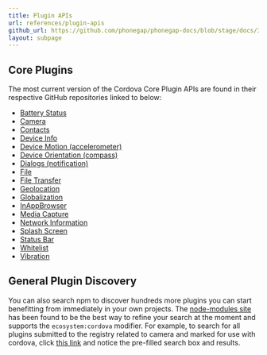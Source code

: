 ```yaml
---
title: Plugin APIs
url: references/plugin-apis
github_url: https://github.com/phonegap/phonegap-docs/blob/stage/docs/3-references/plugin-apis.html.md
layout: subpage
---
```


## Core Plugins

The most current version of the Cordova Core Plugin APIs are found in their respective GitHub repositories linked to below:

- [Battery Status](https://github.com/apache/cordova-plugin-battery-status)
- [Camera](https://github.com/apache/cordova-plugin-camera)
- [Contacts](https://github.com/apache/cordova-plugin-contacts)
- [Device Info](https://github.com/apache/cordova-plugin-device)
- [Device Motion (accelerometer)](https://github.com/apache/cordova-plugin-device-motion)
- [Device Orientation (compass)](https://github.com/apache/cordova-plugin-device-orientation)
- [Dialogs (notification)](https://github.com/apache/cordova-plugin-dialogs)
- [File](https://github.com/apache/cordova-plugin-file)
- [File Transfer](https://github.com/apache/cordova-plugin-file-transfer)
- [Geolocation](https://github.com/apache/cordova-plugin-geolocation)
- [Globalization](https://github.com/apache/cordova-plugin-globalization)
- [InAppBrowser](https://github.com/apache/cordova-plugin-inappbrowser)
- [Media Capture](https://github.com/apache/cordova-plugin-media-capture)
- [Network Information](https://github.com/apache/cordova-plugin-network-information)
- [Splash Screen](https://github.com/apache/cordova-plugin-splashscreen)
- [Status Bar](https://github.com/apache/cordova-plugin-statusbar)
- [Whitelist](https://github.com/apache/cordova-plugin-whitelist)
- [Vibration](https://github.com/apache/cordova-plugin-vibration)

## General Plugin Discovery

You can also search npm to discover hundreds more plugins you can start benefitting from immediately in your own projects. The [node-modules site](http://node-modules.com) has been found to be the best way to refine your search at the moment and supports the `ecosystem:cordova` modifier. For example, to search for all plugins submitted to the registry related to camera and marked for use with cordova, click [this link](http://node-modules.com/search?u=cordova&q=camera+ecosystem%3Acordova) and notice the pre-filled search box and results.
